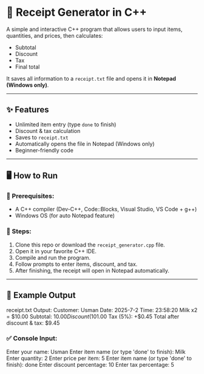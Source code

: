 # 🧾 Receipt Generator in C++

A simple and interactive C++ program that allows users to input items, quantities, and prices, then calculates:
- Subtotal
- Discount
- Tax
- Final total

It saves all information to a `receipt.txt` file and opens it in **Notepad (Windows only)**.

---

## ✨ Features

- Unlimited item entry (type `done` to finish)
- Discount & tax calculation
- Saves to `receipt.txt`
- Automatically opens the file in Notepad (Windows only)
- Beginner-friendly code

---

## 🖥️ How to Run

### 🔹 Prerequisites:
- A C++ compiler (Dev-C++, Code::Blocks, Visual Studio, VS Code + g++)
- Windows OS (for auto Notepad feature)

### 🔹 Steps:
1. Clone this repo or download the `receipt_generator.cpp` file.
2. Open it in your favorite C++ IDE.
3. Compile and run the program.
4. Follow prompts to enter items, discount, and tax.
5. After finishing, the receipt will open in Notepad automatically.

---

## 🧪 Example Output
 receipt.txt Output:
Customer: Usman
Date: 2025-7-2 Time: 23:58:20
Milk x2 = $10.00
Subtotal: $10.00
Discount (10%): -$1.00
Tax (5%): +$0.45
Total after discount & tax: $9.45
### ✅ Console Input:
Enter your name: Usman
Enter item name (or type 'done' to finish): Milk
Enter quantity: 2
Enter price per item: 5
Enter item name (or type 'done' to finish): done
Enter discount percentage: 10
Enter tax percentage: 5